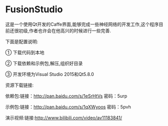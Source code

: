 # FusionStudio
这是一个使用Qt开发的Caffe界面,能够完成一些神经网络的开发工作,这个程序目前还很初级,作者也许会在他高兴的时候进行一些完善.

下面是配置说明:

① 下载代码到本地

② 下载依赖和示例包,解压,组织好目录

③ 开发环境为Visual Studio 2015和Qt5.8.0

资源下载链接:

依赖包:链接：http://pan.baidu.com/s/1eSrHtVs 密码：5urp

示例包:链接：http://pan.baidu.com/s/1qXWyoos 密码：5pvh

演示视频:链接:http://www.bilibili.com/video/av11183841/

